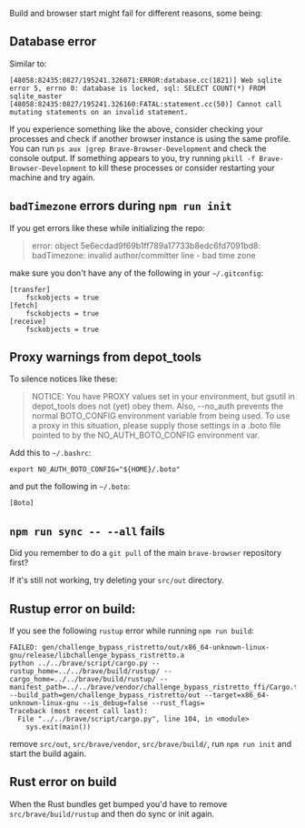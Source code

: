 Build and browser start might fail for different reasons, some being:

## Database error

Similar to:

```
[48058:82435:0827/195241.326071:ERROR:database.cc(1821)] Web sqlite error 5, errno 0: database is locked, sql: SELECT COUNT(*) FROM sqlite_master
[48058:82435:0827/195241.326160:FATAL:statement.cc(50)] Cannot call mutating statements on an invalid statement.
```

If you experience something like the above, consider checking your processes and check if another browser instance is using the same profile. You can run `ps aux |grep Brave-Browser-Development` and check the console output. If something appears to you, try running `pkill -f Brave-Browser-Development` to kill these processes or consider restarting your machine and try again.

## `badTimezone` errors during `npm run init`

If you get errors like these while initializing the repo:

> error: object 5e6ecdad9f69b1ff789a17733b8edc6fd7091bd8: badTimezone: invalid author/committer line - bad time zone

make sure you don't have any of the following in your `~/.gitconfig`:

    [transfer]
        fsckobjects = true
    [fetch]
        fsckobjects = true
    [receive]
        fsckobjects = true

## Proxy warnings from depot_tools

To silence notices like these:

> NOTICE: You have PROXY values set in your environment, but gsutil in depot_tools does not (yet) obey them.
> Also, --no_auth prevents the normal BOTO_CONFIG environment variable from being used.
> To use a proxy in this situation, please supply those settings in a .boto file pointed to by the NO_AUTH_BOTO_CONFIG environment var.

Add this to `~/.bashrc`:

    export NO_AUTH_BOTO_CONFIG="${HOME}/.boto"

and put the following in `~/.boto`:

    [Boto]

## `npm run sync -- --all` fails

Did you remember to do a `git pull` of the main `brave-browser` repository first?

If it's still not working, try deleting your `src/out` directory.

## Rustup error on build:

If you see the following `rustup` error while running `npm run build`:

```
FAILED: gen/challenge_bypass_ristretto/out/x86_64-unknown-linux-gnu/release/libchallenge_bypass_ristretto.a 
python ../../brave/script/cargo.py --rustup_home=../../brave/build/rustup/ --cargo_home=../../brave/build/rustup/ --manifest_path=../../brave/vendor/challenge_bypass_ristretto_ffi/Cargo.toml --build_path=gen/challenge_bypass_ristretto/out --target=x86_64-unknown-linux-gnu --is_debug=false --rust_flags=
Traceback (most recent call last):
  File "../../brave/script/cargo.py", line 104, in <module>
    sys.exit(main())
```

remove `src/out`, `src/brave/vendor`, `src/brave/build/`, run `npm run init` and start the build again.

## Rust error on build

When the Rust bundles get bumped you'd have to remove `src/brave/build/rustup` and then do sync or init again.
